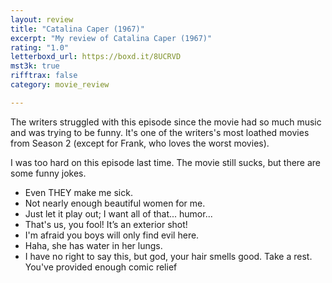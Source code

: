 ```yaml
---
layout: review
title: "Catalina Caper (1967)"
excerpt: "My review of Catalina Caper (1967)"
rating: "1.0"
letterboxd_url: https://boxd.it/8UCRVD
mst3k: true
rifftrax: false
category: movie_review

---
```


The writers struggled with this episode since the movie had so much music and was trying to be funny. It's one of the writers's most loathed movies from Season 2 (except for Frank, who loves the worst movies).

I was too hard on this episode last time. The movie still sucks, but there are some funny jokes.

* Even THEY make me sick.
* Not nearly enough beautiful women for me.
* Just let it play out; I want all of that... humor...
* That's us, you fool! It’s an exterior shot!
* I'm afraid you boys will only find evil here.
* Haha, she has water in her lungs.
* I have no right to say this, but god, your hair smells good.
Take a rest. You've provided enough comic relief
